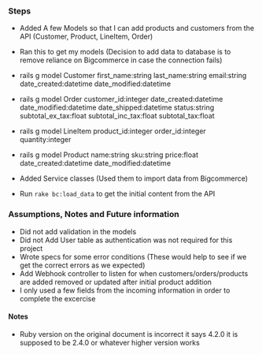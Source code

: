### Steps
 - Added A few Models so that I can add products and customers from the API (Customer, Product, LineItem, Order)
 - Ran this to get my models (Decision to add data to database is to remove reliance on Bigcommerce in case the connection fails)
  - rails g model Customer first_name:string last_name:string email:string date_created:datetime date_modified:datetime
  - rails g model Order customer_id:integer date_created:datetime date_modified:datetime date_shipped:datetime status:string subtotal_ex_tax:float subtotal_inc_tax:float subtotal_tax:float
  - rails g model LineItem product_id:integer order_id:integer quantity:integer
  - rails g model Product name:string sku:string price:float date_created:datetime date_modified:datetime

- Added Service classes (Used them to import data from Bigcommerce)
- Run `rake bc:load_data` to get the initial content from the API

### Assumptions, Notes and Future information
- Did not add validation in the models
- Did not Add User table as authentication was not required for this project
- Wrote specs for some error conditions (These would help to see if we get the correct errors as we expected)
- Add Webhook controller to listen for when customers/orders/products are added removed or updated after initial product addition
- I only used a few fields from the incoming information in order to complete the excercise

#### Notes
- Ruby version on the original document is incorrect it says 4.2.0 it is supposed to be 2.4.0 or whatever higher version works